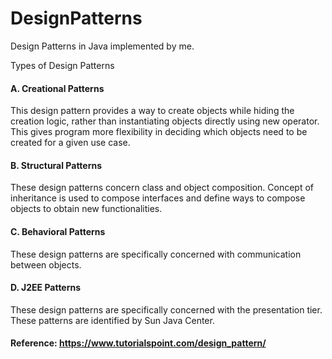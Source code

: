 # DesignPatterns
Design Patterns in Java implemented by me.

Types of Design Patterns

#### A. Creational Patterns

This design pattern provides a way to create objects while hiding the creation logic, rather than instantiating objects directly using new operator. This gives program more flexibility in deciding which objects need to be created for a given use case.



#### B. Structural Patterns

These design patterns concern class and object composition. Concept of inheritance is used to compose interfaces and define ways to compose objects to obtain new functionalities.



#### C. Behavioral Patterns

These design patterns are specifically concerned with communication between objects.



#### D. J2EE Patterns

These design patterns are specifically concerned with the presentation tier. These patterns are identified by Sun Java Center.


#### Reference: https://www.tutorialspoint.com/design_pattern/

